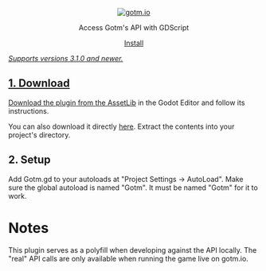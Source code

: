 <p align="center"><a href="https://gotm.io"><img src="https://imgur.com/mc8HAgS.png" alt="gotm.io" ></a></p>
<p align="center">Access Gotm's API with GDScript</p>
<p align="center"><a href="https://gotm.io/about/plugin>Learn more</a></p>

# Install

_Supports versions 3.1.0 and newer._

## 1. Download

Download the plugin from the [AssetLib](https://docs.godotengine.org/en/stable/tutorials/assetlib/using_assetlib.html#in-the-editor) in the Godot Editor and follow its instructions.

You can also download it directly [here](https://github.com/PlayGotM/GDGotm/archive/master.zip). Extract the contents into your project's directory.

## 2. Setup

Add Gotm.gd to your autoloads at "Project Settings -> AutoLoad". Make sure the global autoload is named "Gotm". It must be named "Gotm" for it to work.

# Notes

This plugin serves as a polyfill when developing against the API locally.
The "real" API calls are only available when running the game live on gotm.io.
